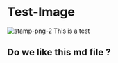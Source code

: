 # Test-Image
![stamp-png-2](https://user-images.githubusercontent.com/1895069/119142376-b7db1f00-ba46-11eb-8eed-08054722122f.png)
This is a test

## Do we like this md file ?

